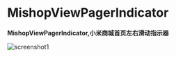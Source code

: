 MishopViewPagerIndicator
========================

**MishopViewPagerIndicator,小米商城首页左右滑动指示器**

![screenshot1](https://github.com/fei-ke/MishopViewPagerIndicator/raw/master/MishopViewPagerIndicator/screenshot/screenshot01.png)
